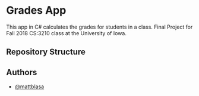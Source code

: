 
# Grades App 
This app in C# calculates the grades for students in a class. Final Project for Fall 2018 CS:3210 class at the University of Iowa. 


## Repository Structure


## Authors

- [@mattblasa](https://www.github.com/mattblasa)

